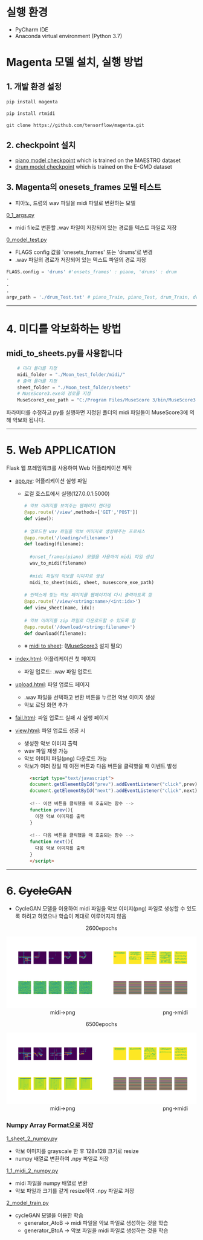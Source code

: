 # 실행 환경

- PyCharm IDE
- Anaconda virtual environment (Python 3.7)

# Magenta 모델 설치, 실행 방법

## 1. 개발 환경 설정

``` pip install magenta ```

``` pip install rtmidi ``` 

``` git clone https://github.com/tensorflow/magenta.git ```

## 2. checkpoint 설치
- [piano model checkpoint](https://storage.googleapis.com/magentadata/models/onsets_frames_transcription/maestro_checkpoint.zip) which is trained on the MAESTRO dataset
- [drum model checkpoint](https://storage.googleapis.com/magentadata/models/onsets_frames_transcription/e-gmd_checkpoint.zip) which is trained on the E-GMD dataset

## 3. Magenta의 onesets_frames 모델 테스트

- 피아노, 드럼의 wav 파일을 midi 파일로 변환하는 모델

[0_1_args.py](0_1_args.py)
- midi file로 변환할 .wav 파일이 저장되어 있는 경로를 텍스트 파일로 저장 

[0_model_test.py](0_model_test.py)
- FLAGS config 값을 'onesets_frames' 또는 'drums'로 변경
- .wav 파일의 경로가 저장되어 있는 텍스트 파일의 경로 지정 
```python
FLAGS.config = 'drums' #'onsets_frames' : piano, 'drums' : drum
.
.
.
argv_path = './drum_Test.txt' # piano_Train, piano_Test, drum_Train, drum_Test
```
---
# 4. 미디를 악보화하는 방법

## midi_to_sheets.py를 사용합니다
```python
    # 미디 폴더를 지정
    midi_folder = "./Moon_test_folder/midi/"
    # 출력 폴더를 지정
    sheet_folder = "./Moon_test_folder/sheets"
    # MuseScore3.exe의 경로를 지정
    MuseScore3_exe_path = "C:/Program Files/MuseScore 3/bin/MuseScore3.exe"
```
파라미터를 수정하고 py를 실행하면 지정된 폴더의 midi 파일들이 MuseScore3에 의해 악보화 됩니다.

---

# 5. Web APPLICATION

Flask 웹 프레임워크를 사용하여 Web 어플리케이션 제작

- [app.py](./app.py): 어플리케이션 실행 파일
    - 로컬 호스트에서 실행(127.0.0.1:5000)
      ```python
      # 악보 이미지를 보여주는 웹페이지 랜더링
      @app.route('/view',methods=['GET','POST'])
      def view():
      
      # 업로드한 wav 파일을 악보 이미지로 생성해주는 프로세스
      @app.route('/loading/<filename>')
      def loading(filename):
      
        #onset_frames(piano) 모델을 사용하여 midi 파일 생성
        wav_to_midi(filename)
        
        #midi 파일의 악보를 이미지로 생성
        midi_to_sheet(midi, sheet, musescore_exe_path)
       
      # 인덱스에 맞는 악보 페이지를 웹페이지에 다시 출력하도록 함 
      @app.route('/view/<string:name>/<int:idx>')
      def view_sheet(name, idx):
      
      # 악보 이미지를 zip 파일로 다운로드할 수 있도록 함
      @app.route('/download/<string:filename>')
      def download(filename):
      ```
    - ※ [midi to sheet](./midi_to_sheet.py): ([MuseScore3](https://musescore.informer.com/download/?ca1afaf5) 설치 필요)


- [index.html](./templates/index.html): 어플리케이션 첫 페이지
    - 파일 업로드: .wav 파일 업로드

- [upload.html](./templates/upload.html): 파일 업로드 페이지
  - .wav 파일을 선택하고 변환 버튼을 누르면 악보 이미지 생성 
  - 악보 로딩 화면 추가

- [fail.html](./templates/fail.html): 파일 업로드 실패 시 실행 페이지

- [view.html](./templates/view.html): 파일 업로드 성공 시
  - 생성한 악보 이미지 출력
  - wav 파일 재생 가능
  - 악보 이미지 파일(png) 다운로드 가능
  - 악보가 여러 장일 때 이전 버튼과 다음 버튼을 클릭했을 때 이벤트 발생
    ```html
      <script type="text/javascript">
      document.getElementById("prev").addEventListener("click",prev);
      document.getElementById("next").addEventListener("click",next);
    
      <!-- 이전 버튼을 클릭했을 때 호출되는 함수 -->
      function prev(){
        이전 악보 이미지를 출력
      }
    
      <!-- 다음 버튼을 클릭했을 때 호출되는 함수 -->
      function next(){
        다음 악보 이미지를 출력
      }
      </script>
      ```
---
# 6. ~~CycleGAN~~

- CycleGAN 모델을 이용하여 midi 파일을 악보 이미지(png) 파일로 생성할 수 있도록 하려고 하였으나 학습이 제대로 이루어지지 않음

<div>
<p align="center">2600epochs</p>
<img src='./static/images/AtoB_generated_plot_002600.png' width=50% height=50% /><img src='./static/images/BtoA_generated_plot_002600.png' width=50% height=50% />
&emsp;&emsp;&emsp;&emsp;&emsp;&emsp;&emsp;&emsp; midi->png &emsp;&emsp;&emsp;&emsp;&emsp;&emsp;&emsp;&emsp;&emsp;&emsp;&emsp;&emsp;&emsp;&emsp;&emsp;&emsp; png->midi
<p align="center">6500epochs</p><img src='./static/images/AtoB_generated_plot_006500.png' width=50% height=50% /><img src='./static/images/BtoA_generated_plot_006500.png' width=50% height=50% />
&emsp;&emsp;&emsp;&emsp;&emsp;&emsp;&emsp;&emsp; midi->png &emsp;&emsp;&emsp;&emsp;&emsp;&emsp;&emsp;&emsp;&emsp;&emsp;&emsp;&emsp;&emsp;&emsp;&emsp;&emsp; png->midi
</div>

### Numpy Array Format으로 저장

[1_sheet_2_numpy.py](1_sheet_2_numpy.py)

- 악보 이미지를 grayscale 한 후 128x128 크기로 resize
- numpy 배열로 변환하여 .npy 파일로 저장

[1_1_midi_2_numpy.py](1_1_midi_2_numpy.py)

- midi 파일을 numpy 배열로 변환
- 악보 파일과 크기를 같게 resize하여 .npy 파일로 저장


[2_model_train.py](./2_model_train.py)

- cycleGAN 모델을 이용한 학습
    - generator_AtoB -> midi 파일을 악보 파일로 생성하는 것을 학습
    - generator_BtoA -> 악보 파일을 midi 파일로 생성하는 것을 학습
  